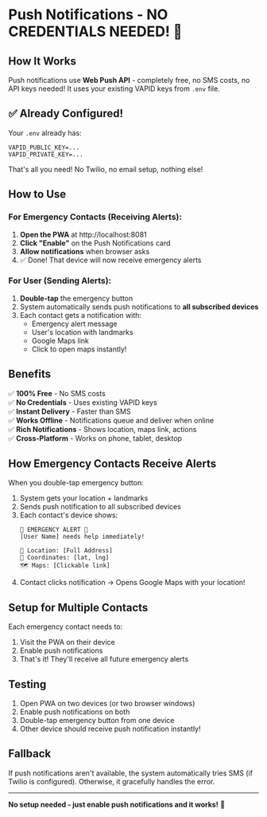 # Push Notifications - NO CREDENTIALS NEEDED! 🎉

## How It Works

Push notifications use **Web Push API** - completely free, no SMS costs, no API keys needed! It uses your existing VAPID keys from `.env` file.

## ✅ Already Configured!

Your `.env` already has:
```
VAPID_PUBLIC_KEY=...
VAPID_PRIVATE_KEY=...
```

That's all you need! No Twilio, no email setup, nothing else!

## How to Use

### For Emergency Contacts (Receiving Alerts):

1. **Open the PWA** at http://localhost:8081
2. **Click "Enable"** on the Push Notifications card
3. **Allow notifications** when browser asks
4. ✅ Done! That device will now receive emergency alerts

### For User (Sending Alerts):

1. **Double-tap** the emergency button
2. System automatically sends push notifications to **all subscribed devices**
3. Each contact gets a notification with:
   - Emergency alert message
   - User's location with landmarks
   - Google Maps link
   - Click to open maps instantly!

## Benefits

✅ **100% Free** - No SMS costs  
✅ **No Credentials** - Uses existing VAPID keys  
✅ **Instant Delivery** - Faster than SMS  
✅ **Works Offline** - Notifications queue and deliver when online  
✅ **Rich Notifications** - Shows location, maps link, actions  
✅ **Cross-Platform** - Works on phone, tablet, desktop  

## How Emergency Contacts Receive Alerts

When you double-tap emergency button:
1. System gets your location + landmarks
2. Sends push notification to all subscribed devices
3. Each contact's device shows:
   ```
   🚨 EMERGENCY ALERT 🚨
   [User Name] needs help immediately!
   
   📍 Location: [Full Address]
   📌 Coordinates: [lat, lng]
   🗺️ Maps: [Clickable link]
   ```
4. Contact clicks notification → Opens Google Maps with your location!

## Setup for Multiple Contacts

Each emergency contact needs to:
1. Visit the PWA on their device
2. Enable push notifications
3. That's it! They'll receive all future emergency alerts

## Testing

1. Open PWA on two devices (or two browser windows)
2. Enable push notifications on both
3. Double-tap emergency button from one device
4. Other device should receive push notification instantly!

## Fallback

If push notifications aren't available, the system automatically tries SMS (if Twilio is configured). Otherwise, it gracefully handles the error.

---

**No setup needed - just enable push notifications and it works!** 🚀


